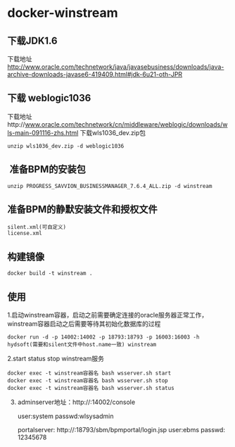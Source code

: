 # docker-winstream
## 下载JDK1.6
下载地址 http://www.oracle.com/technetwork/java/javasebusiness/downloads/java-archive-downloads-javase6-419409.html#jdk-6u21-oth-JPR
## 下载 weblogic1036
下载地址http://www.oracle.com/technetwork/cn/middleware/weblogic/downloads/wls-main-091116-zhs.html
下载wls1036_dev.zip包
```
unzip wls1036_dev.zip -d weblogic1036
```
##  准备BPM的安装包
```
unzip PROGRESS_SAVVION_BUSINESSMANAGER_7.6.4_ALL.zip -d winstream
```
## 准备BPM的静默安装文件和授权文件
```
silent.xml(可自定义)
license.xml
```
## 构建镜像
```
docker build -t winstream .
```
## 使用
1.启动winstream容器，启动之前需要确定连接的oracle服务器正常工作，winstream容器启动之后需要等待其初始化数据库的过程
```
docker run -d -p 14002:14002 -p 18793:18793 -p 16003:16003 -h hydsoft(需要和silent文件中host.name一致) winstream
```
2.start status stop winstream服务
```
docker exec -t winstream容器名 bash wsserver.sh start
docker exec -t winstream容器名 bash wsserver.sh stop
docker exec -t winstream容器名 bash wsserver.sh status
```
3. adminserver地址：http://<yourip>:14002/console
  
   user:system
   passwd:wlsysadmin

   portalserver: http://<yourip>:18793/sbm/bpmportal/login.jsp
   user:ebms
   passwd: 12345678
